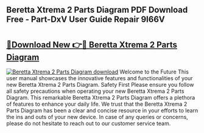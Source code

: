 ## Beretta Xtrema 2 Parts Diagram PDF Download Free - Part-DxV User Guide Repair 9I66V

# <h2><a href="http://dflk7c.blite.top/?on=Beretta+Xtrema+2+Parts+Diagram">🔗Download New 👉🔴 Beretta Xtrema 2 Parts Diagram</a></h2>

[![Beretta Xtrema 2 Parts Diagram download](https://i.imgur.com/lujVjoI.png)](http://dflk7c.blite.top/?on=Beretta+Xtrema+2+Parts+Diagram)
Welcome to the Future This user manual showcases the innovative features and functionalities of your new Beretta Xtrema 2 Parts Diagram. Safety First Please ensure you follow all safety precautions when operating your new Beretta Xtrema 2 Parts Diagram. This remarkable Beretta Xtrema 2 Parts Diagram offers a plethora of features to enhance your daily life. We trust that the Beretta Xtrema 2 Parts Diagram has been a clear and concise resource in your efforts to learn the ins and outs of your new device. In case of any queries or concerns, please do not hesitate to reach out to our customer service team.
